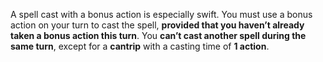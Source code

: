 A spell cast with a bonus action is especially swift. You must use a bonus action on your turn to cast the spell, **provided that you haven’t already taken a bonus action this turn**. You **can’t cast another spell during the same turn**, except for a **cantrip** with a casting time of **1 action**.
